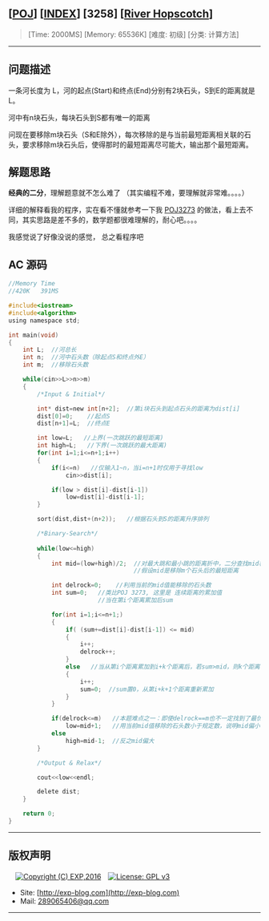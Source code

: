 ## [[POJ](http://poj.org/)] [[INDEX](https://github.com/lyy289065406/POJ-Solving-Reports)] [3258] [[River Hopscotch](http://poj.org/problem?id=3258)]

> [Time: 2000MS] [Memory: 65536K] [难度: 初级] [分类: 计算方法]

------

## 问题描述

一条河长度为 L，河的起点(Start)和终点(End)分别有2块石头，S到E的距离就是L。

河中有n块石头，每块石头到S都有唯一的距离

问现在要移除m块石头（S和E除外），每次移除的是与当前最短距离相关联的石头，要求移除m块石头后，使得那时的最短距离尽可能大，输出那个最短距离。


## 解题思路

**经典的二分**，理解题意就不怎么难了 （其实编程不难，要理解就非常难。。。。）

详细的解释看我的程序，实在看不懂就参考一下我 [POJ3273](/reports/POJ3273-Monthly%20Expense) 的做法，看上去不同，其实思路是差不多的，数学题都很难理解的，耐心吧。。。。

我感觉说了好像没说的感觉， 总之看程序吧


## AC 源码


```c
//Memory Time 
//420K   391MS 

#include<iostream>
#include<algorithm>
using namespace std;

int main(void)
{
	int L;  //河总长
	int n;  //河中石头数（除起点S和终点外E）
	int m;  //移除石头数

	while(cin>>L>>n>>m)
	{
		/*Input & Initial*/

		int* dist=new int[n+2];  //第i块石头到起点石头的距离为dist[i]
		dist[0]=0;    //起点S
		dist[n+1]=L;  //终点E

		int low=L;   //上界(一次跳跃的最短距离)
		int high=L;   //下界(一次跳跃的最大距离)
		for(int i=1;i<=n+1;i++)
		{
			if(i<=n)   //仅输入1~n，当i=n+1时仅用于寻找low
				cin>>dist[i];

			if(low > dist[i]-dist[i-1])
				low=dist[i]-dist[i-1];
		}

		sort(dist,dist+(n+2));   //根据石头到S的距离升序排列

		/*Binary-Search*/
		
		while(low<=high)
		{
			int mid=(low+high)/2;  //对最大跳和最小跳的距离折中，二分查找mid相对于最优解是偏大还是偏小
			                       //假设mid是移除m个石头后的最短距离

			int delrock=0;    //利用当前的mid值能移除的石头数
			int sum=0;   //类比POJ 3273, 这里是 连续距离的累加值
			             //当在第i个距离累加后sum

			for(int i=1;i<=n+1;)
			{
				if( (sum+=dist[i]-dist[i-1]) <= mid)
				{
					i++;
					delrock++;
				}
				else   //当从第i个距离累加到i+k个距离后，若sum>mid，则k个距离作为一段
				{
					i++;
					sum=0;  //sum置0，从第i+k+1个距离重新累加
				}
			}

			if(delrock<=m)   //本题难点之一：即使delrock==m也不一定找到了最优解
				low=mid+1;   //用当前mid值移除的石头数小于规定数，说明mid偏小
			else             
				high=mid-1;  //反之mid偏大
		}

		/*Output & Relax*/

		cout<<low<<endl;

		delete dist;
	}

	return 0;
}
```

------

## 版权声明

　[![Copyright (C) EXP,2016](https://img.shields.io/badge/Copyright%20(C)-EXP%202016-blue.svg)](http://exp-blog.com)　[![License: GPL v3](https://img.shields.io/badge/License-GPL%20v3-blue.svg)](https://www.gnu.org/licenses/gpl-3.0)
  

- Site: [http://exp-blog.com](http://exp-blog.com) 
- Mail: <a href="mailto:289065406@qq.com?subject=[EXP's Github]%20Your%20Question%20（请写下您的疑问）&amp;body=What%20can%20I%20help%20you?%20（需要我提供什么帮助吗？）">289065406@qq.com</a>


------
